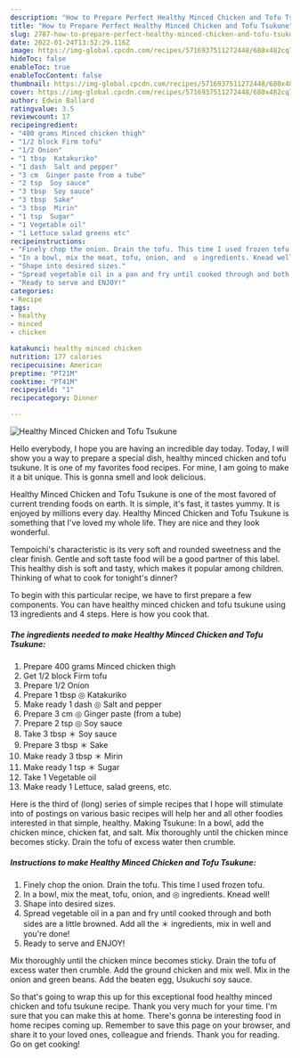 ```yaml
---
description: "How to Prepare Perfect Healthy Minced Chicken and Tofu Tsukune"
title: "How to Prepare Perfect Healthy Minced Chicken and Tofu Tsukune"
slug: 2787-how-to-prepare-perfect-healthy-minced-chicken-and-tofu-tsukune
date: 2022-01-24T13:52:29.116Z
image: https://img-global.cpcdn.com/recipes/5716937511272448/680x482cq70/healthy-minced-chicken-and-tofu-tsukune-recipe-main-photo.jpg
hideToc: false
enableToc: true
enableTocContent: false
thumbnail: https://img-global.cpcdn.com/recipes/5716937511272448/680x482cq70/healthy-minced-chicken-and-tofu-tsukune-recipe-main-photo.jpg
cover: https://img-global.cpcdn.com/recipes/5716937511272448/680x482cq70/healthy-minced-chicken-and-tofu-tsukune-recipe-main-photo.jpg
author: Edwin Ballard
ratingvalue: 3.5
reviewcount: 17
recipeingredient:
- "400 grams Minced chicken thigh"
- "1/2 block Firm tofu"
- "1/2 Onion"
- "1 tbsp  Katakuriko"
- "1 dash  Salt and pepper"
- "3 cm  Ginger paste from a tube"
- "2 tsp  Soy sauce"
- "3 tbsp  Soy sauce"
- "3 tbsp  Sake"
- "3 tbsp  Mirin"
- "1 tsp  Sugar"
- "1 Vegetable oil"
- "1 Lettuce salad greens etc"
recipeinstructions:
- "Finely chop the onion. Drain the tofu. This time I used frozen tofu."
- "In a bowl, mix the meat, tofu, onion, and  ◎ ingredients. Knead well!"
- "Shape into desired sizes."
- "Spread vegetable oil in a pan and fry until cooked through and both sides are a little browned. Add all the ＊ ingredients, mix in well and you&#39;re done!"
- "Ready to serve and ENJOY!"
categories:
- Recipe
tags:
- healthy
- minced
- chicken

katakunci: healthy minced chicken 
nutrition: 177 calories
recipecuisine: American
preptime: "PT21M"
cooktime: "PT41M"
recipeyield: "1"
recipecategory: Dinner

---
```



![Healthy Minced Chicken and Tofu Tsukune](https://img-global.cpcdn.com/recipes/5716937511272448/680x482cq70/healthy-minced-chicken-and-tofu-tsukune-recipe-main-photo.jpg)

Hello everybody, I hope you are having an incredible day today. Today, I will show you a way to prepare a special dish, healthy minced chicken and tofu tsukune. It is one of my favorites food recipes. For mine, I am going to make it a bit unique. This is gonna smell and look delicious.

Healthy Minced Chicken and Tofu Tsukune is one of the most favored of current trending foods on earth. It is simple, it's fast, it tastes yummy. It is enjoyed by millions every day. Healthy Minced Chicken and Tofu Tsukune is something that I've loved my whole life. They are nice and they look wonderful.

Tempoichi&#39;s characteristic is its very soft and rounded sweetness and the clear finish. Gentle and soft taste food will be a good partner of this label. This healthy dish is soft and tasty, which makes it popular among children. Thinking of what to cook for tonight&#39;s dinner?


To begin with this particular recipe, we have to first prepare a few components. You can have healthy minced chicken and tofu tsukune using 13 ingredients and 4 steps. Here is how you cook that.

<!--inarticleads1-->

##### The ingredients needed to make Healthy Minced Chicken and Tofu Tsukune:

1. Prepare 400 grams Minced chicken thigh
1. Get 1/2 block Firm tofu
1. Prepare 1/2 Onion
1. Prepare 1 tbsp ◎ Katakuriko
1. Make ready 1 dash ◎ Salt and pepper
1. Prepare 3 cm ◎ Ginger paste (from a tube)
1. Prepare 2 tsp ◎ Soy sauce
1. Take 3 tbsp ＊ Soy sauce
1. Prepare 3 tbsp ＊ Sake
1. Make ready 3 tbsp ＊ Mirin
1. Make ready 1 tsp ＊ Sugar
1. Take 1 Vegetable oil
1. Make ready 1 Lettuce, salad greens, etc.


Here is the third of (long) series of simple recipes that I hope will stimulate into of postings on various basic recipes will help her and all other foodies interested in that simple, healthy. Making Tsukune: In a bowl, add the chicken mince, chicken fat, and salt. Mix thoroughly until the chicken mince becomes sticky. Drain the tofu of excess water then crumble. 

<!--inarticleads2-->

##### Instructions to make Healthy Minced Chicken and Tofu Tsukune:

1. Finely chop the onion. Drain the tofu. This time I used frozen tofu.
1. In a bowl, mix the meat, tofu, onion, and  ◎ ingredients. Knead well!
1. Shape into desired sizes.
1. Spread vegetable oil in a pan and fry until cooked through and both sides are a little browned. Add all the ＊ ingredients, mix in well and you&#39;re done!
1. Ready to serve and ENJOY!

Mix thoroughly until the chicken mince becomes sticky. Drain the tofu of excess water then crumble. Add the ground chicken and mix well. Mix in the onion and green beans. Add the beaten egg, Usukuchi soy sauce. 

So that's going to wrap this up for this exceptional food healthy minced chicken and tofu tsukune recipe. Thank you very much for your time. I'm sure that you can make this at home. There's gonna be interesting food in home recipes coming up. Remember to save this page on your browser, and share it to your loved ones, colleague and friends. Thank you for reading. Go on get cooking!
